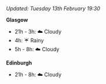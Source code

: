 *Updated: Tuesday 13th February 19:30*

**Glasgow**

* 21h - 3h: :cloud: Cloudy
* 4h: :umbrella: Rainy
* 5h - 8h: :cloud: Cloudy

**Edinburgh**

* 21h - 8h: :cloud: Cloudy
